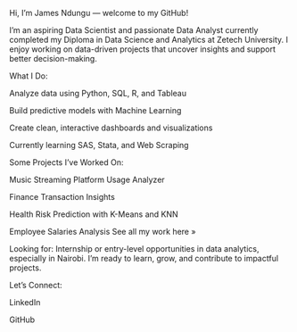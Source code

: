 

Hi, I’m James Ndungu — welcome to my GitHub!

I’m an aspiring Data Scientist and passionate Data Analyst currently completed my Diploma in Data Science and Analytics at Zetech University. I enjoy working on data-driven projects that uncover insights and support better decision-making.

What I Do:

Analyze data using Python, SQL, R, and Tableau

Build predictive models with Machine Learning

Create clean, interactive dashboards and visualizations

Currently learning SAS, Stata, and Web Scraping


Some Projects I’ve Worked On:

Music Streaming Platform Usage Analyzer

Finance Transaction Insights

Health Risk Prediction with K-Means and KNN

Employee Salaries Analysis
See all my work here »


Looking for: Internship or entry-level opportunities in data analytics, especially in Nairobi. I’m ready to learn, grow, and contribute to impactful projects.

Let’s Connect:

LinkedIn

GitHub


